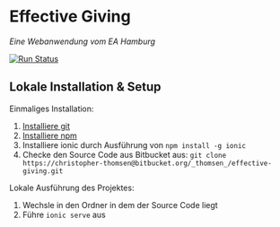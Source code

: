Effective Giving
==================

*Eine Webanwendung vom EA Hamburg*

[![Run Status](https://api.shippable.com/projects/5c9888e45142dd0007ecab23/badge?branch=master)]()

Lokale Installation \& Setup
------------------

Einmaliges Installation:
1. [Installiere git](https://gist.github.com/derhuerst/1b15ff4652a867391f03)
2. [Installiere npm](https://www.npmjs.com/get-npm)
3. Installiere ionic durch Ausführung von `npm install -g ionic`
4. Checke den Source Code aus Bitbucket aus: `git clone https://christopher-thomsen@bitbucket.org/_thomsen_/effective-giving.git`

Lokale Ausführung des Projektes:
1. Wechsle in den Ordner in dem der Source Code liegt
2. Führe `ionic serve` aus
